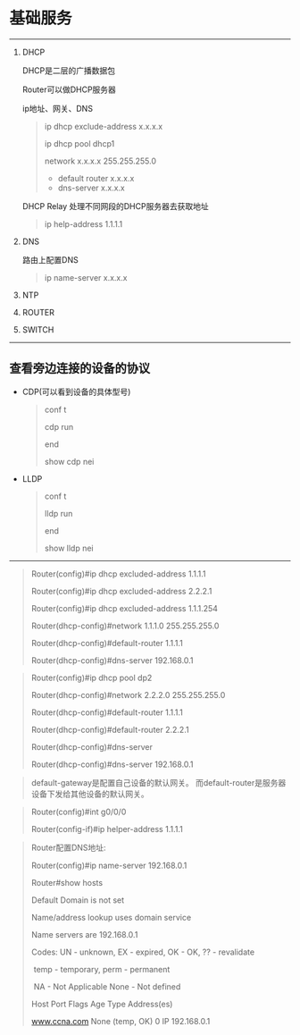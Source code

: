 # 基础服务

---

1. DHCP

   DHCP是二层的广播数据包

   Router可以做DHCP服务器

   ip地址、网关、DNS

   > ip dhcp exclude-address x.x.x.x
   >
   > ip dhcp pool dhcp1
   >
   > network x.x.x.x 255.255.255.0
   >
   > - default router x.x.x.x
   > - dns-server x.x.x.x

   DHCP Relay 处理不同网段的DHCP服务器去获取地址

   > ip help-address 1.1.1.1

2. DNS

   路由上配置DNS

   > ip name-server x.x.x.x

3. NTP

4. ROUTER

5. SWITCH

---

## 查看旁边连接的设备的协议

- CDP(可以看到设备的具体型号)

  > conf t
  >
  > cdp run 
  >
  > end
  >
  > show cdp nei

- LLDP

  > conf t
  >
  > lldp run 
  >
  > end
  >
  > show lldp nei



---

> Router(config)#ip dhcp excluded-address 1.1.1.1
>
> Router(config)#ip dhcp excluded-address 2.2.2.1
>
> Router(config)#ip dhcp excluded-address 1.1.1.254
>
> Router(dhcp-config)#network 1.1.1.0 255.255.255.0
>
> Router(dhcp-config)#default-router 1.1.1.1
>
> Router(dhcp-config)#dns-server 192.168.0.1

> Router(config)#ip dhcp pool dp2
>
> Router(dhcp-config)#network 2.2.2.0 255.255.255.0
>
> Router(dhcp-config)#default-router 1.1.1.1
>
> Router(dhcp-config)#default-router 2.2.2.1
>
> Router(dhcp-config)#dns-server
>
> Router(dhcp-config)#dns-server 192.168.0.1

>default-gateway是配置自己设备的默认网关。
>而default-router是服务器设备下发给其他设备的默认网关。

> Router(config)#int g0/0/0
>
> Router(config-if)#ip helper-address 1.1.1.1

> Router配置DNS地址:
>
> Router(config)#ip name-server 192.168.0.1
>
> Router#show hosts
>
> Default Domain is not set
>
> Name/address lookup uses domain service
>
> Name servers are 192.168.0.1
>
> 
>
> Codes: UN - unknown, EX - expired, OK - OK, ?? - revalidate
>
> ​       temp - temporary, perm - permanent
>
> ​       NA - Not Applicable None - Not defined
>
> 
>
> Host                      Port  Flags      Age Type   Address(es)
>
> www.ccna.com              None  (temp, OK)  0   IP      192.168.0.1
